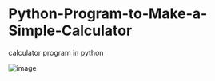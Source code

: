 # Python-Program-to-Make-a-Simple-Calculator
calculator program in python

![image](https://github.com/lightM3/Python-Program-to-Make-a-Simple-Calculator/assets/146138880/eb85919a-e00c-411b-9078-00e8f2da043b)
